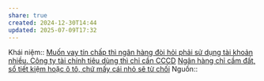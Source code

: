 ```yaml
---
share: true
created: 2024-12-30T14:44
updated: 2025-07-09T17:32
---
```

Khái niệm:: 
[Muốn vay tín chấp thì ngân hàng đòi hỏi phải sử dụng tài khoản nhiều. Công ty tài chính tiêu dùng thì chỉ cần CCCD](./Mu%E1%BB%91n%20vay%20t%C3%ADn%20ch%E1%BA%A5p%20th%C3%AC%20ng%C3%A2n%20h%C3%A0ng%20%C4%91%C3%B2i%20h%E1%BB%8Fi%20ph%E1%BA%A3i%20s%E1%BB%AD%20d%E1%BB%A5ng%20t%C3%A0i%20kho%E1%BA%A3n%20nhi%E1%BB%81u.%20C%C3%B4ng%20ty%20t%C3%A0i%20ch%C3%ADnh%20ti%C3%AAu%20d%C3%B9ng%20th%C3%AC%20ch%E1%BB%89%20c%E1%BA%A7n%20CCCD.md)
[Ngân hàng chỉ cầm đất, sổ tiết kiệm hoặc ô tô, chứ mấy cái nhỏ sẽ từ chối](../Ng%C3%A2n%20h%C3%A0ng/Ng%C3%A2n%20h%C3%A0ng%20ch%E1%BB%89%20c%E1%BA%A7m%20%C4%91%E1%BA%A5t,%20s%E1%BB%95%20ti%E1%BA%BFt%20ki%E1%BB%87m%20ho%E1%BA%B7c%20%C3%B4%20t%C3%B4,%20ch%E1%BB%A9%20m%E1%BA%A5y%20c%C3%A1i%20nh%E1%BB%8F%20s%E1%BA%BD%20t%E1%BB%AB%20ch%E1%BB%91i.md)
Nguồn:: 

